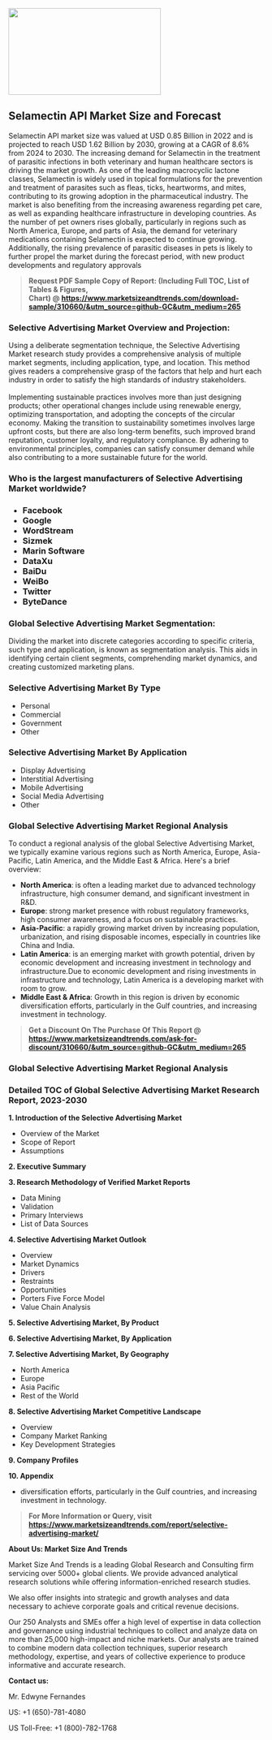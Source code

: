 <p><img class="alignnone size-medium wp-image-20088" src="https://ffe5etoiles.com/wp-content/uploads/2024/12/MST1-300x171.png" alt="" width="300" height="171" /></p><h2>Selamectin API Market Size and Forecast</h2><p>Selamectin API market size was valued at USD 0.85 Billion in 2022 and is projected to reach USD 1.62 Billion by 2030, growing at a CAGR of 8.6% from 2024 to 2030. The increasing demand for Selamectin in the treatment of parasitic infections in both veterinary and human healthcare sectors is driving the market growth. As one of the leading macrocyclic lactone classes, Selamectin is widely used in topical formulations for the prevention and treatment of parasites such as fleas, ticks, heartworms, and mites, contributing to its growing adoption in the pharmaceutical industry. The market is also benefiting from the increasing awareness regarding pet care, as well as expanding healthcare infrastructure in developing countries. As the number of pet owners rises globally, particularly in regions such as North America, Europe, and parts of Asia, the demand for veterinary medications containing Selamectin is expected to continue growing. Additionally, the rising prevalence of parasitic diseases in pets is likely to further propel the market during the forecast period, with new product developments and regulatory approvals </p><blockquote id="" class=""><strong>Request PDF Sample Copy of Report: (Including Full TOC, List of Tables &amp; Figures, Chart)&nbsp;@&nbsp;<strong><a href="https://www.marketsizeandtrends.com/download-sample/310660/&utm_source=github-GC&utm_medium=265" target="_blank">https://www.marketsizeandtrends.com/download-sample/310660/&utm_source=github-GC&utm_medium=265</a></strong></strong></blockquote><h3 id="" class="">Selective Advertising Market&nbsp;Overview and Projection:</h3><p id="" class="">Using a deliberate segmentation technique, the Selective Advertising Market research study provides a comprehensive analysis of multiple market segments, including application, type, and location. This method gives readers a comprehensive grasp of the factors that help and hurt each industry in order to satisfy the high standards of industry stakeholders. <br /> <br />Implementing sustainable practices involves more than just designing products; other operational changes include using renewable energy, optimizing transportation, and adopting the concepts of the circular economy. Making the transition to sustainability sometimes involves large upfront costs, but there are also long-term benefits, such improved brand reputation, customer loyalty, and regulatory compliance. By adhering to environmental principles, companies can satisfy consumer demand while also contributing to a more sustainable future for the world.</p><h3 id="" class="">Who is the largest manufacturers of&nbsp;Selective Advertising Market worldwide?</h3><h3 class=""><p><ul><li>Facebook </li><li> Google </li><li> WordStream </li><li> Sizmek </li><li> Marin Software </li><li> DataXu </li><li> BaiDu </li><li> WeiBo </li><li> Twitter </li><li> ByteDance</li></ul></p></h3><h3 id="" class="">Global&nbsp;Selective Advertising Market Segmentation:</h3><p id="" class="">Dividing the market into discrete categories according to specific criteria, such type and application, is known as segmentation analysis. This aids in identifying certain client segments, comprehending market dynamics, and creating customized marketing plans.</p><h3 id="" class="">Selective Advertising Market&nbsp;By Type</h3><p><p><ul><li>Personal</li><li> Commercial</li><li> Government</li><li> Other</p></li></ul></p></p><h3 id="" class="">Selective Advertising Market&nbsp;By Application</h3><p class=""><p><ul><li>Display Advertising</li><li> Interstitial Advertising</li><li> Mobile Advertising</li><li> Social Media Advertising</li><li> Other</li></ul></p></p><h3 id="" class="">Global Selective Advertising Market Regional Analysis</h3><p id="" class="">To conduct a regional analysis of the global Selective Advertising Market, we typically examine various regions such as North America, Europe, Asia-Pacific, Latin America, and the Middle East &amp; Africa. Here's a brief overview:</p><ul><li><strong>North America</strong>: is often a leading market due to advanced technology infrastructure, high consumer demand, and significant investment in R&amp;D.</li><li><strong>Europe</strong>: strong market presence with robust regulatory frameworks, high consumer awareness, and a focus on sustainable practices.</li><li><strong>Asia-Pacific</strong>: a rapidly growing market driven by increasing population, urbanization, and rising disposable incomes, especially in countries like China and India.</li><li><strong>Latin America</strong>: is an emerging market with growth potential, driven by economic development and increasing investment in technology and infrastructure.Due to economic development and rising investments in infrastructure and technology, Latin America is a developing market with room to grow.</li><li><strong>Middle East &amp; Africa</strong>: Growth in this region is driven by economic diversification efforts, particularly in the Gulf countries, and increasing investment in technology.</li></ul><blockquote id="" class=""><strong>Get a Discount On The Purchase Of This Report @ <strong><a href="https://www.marketsizeandtrends.com/ask-for-discount/310660/&utm_source=github-GC&utm_medium=265" target="_blank">https://www.marketsizeandtrends.com/ask-for-discount/310660/&utm_source=github-GC&utm_medium=265</a></strong></strong></blockquote><h3 id="" class="">Global Selective Advertising Market Regional Analysis</h3><h3 id="" class="">Detailed TOC of Global Selective Advertising Market Research Report, 2023-2030</h3><p id="" class=""><strong>1. Introduction of the Selective Advertising Market</strong></p><ul><li>Overview of the Market</li><li>Scope of Report</li><li>Assumptions</li></ul><p id="" class=""><strong>2. Executive Summary</strong></p><p id="" class=""><strong>3. Research Methodology of Verified Market Reports</strong></p><ul><li>Data Mining</li><li>Validation</li><li>Primary Interviews</li><li>List of Data Sources</li></ul><p id="" class=""><strong>4. Selective Advertising Market Outlook</strong></p><ul><li>Overview</li><li>Market Dynamics</li><li>Drivers</li><li>Restraints</li><li>Opportunities</li><li>Porters Five Force Model</li><li>Value Chain Analysis</li></ul><p id="" class=""><strong>5. Selective Advertising Market, By Product</strong></p><p id="" class=""><strong>6. Selective Advertising Market, By Application</strong></p><p id="" class=""><strong>7. Selective Advertising Market, By Geography</strong></p><ul><li>North America</li><li>Europe</li><li>Asia Pacific</li><li>Rest of the World</li></ul><p id="" class=""><strong>8. Selective Advertising Market Competitive Landscape</strong></p><ul><li>Overview</li><li>Company Market Ranking</li><li>Key Development Strategies</li></ul><p id="" class=""><strong>9. Company Profiles</strong></p><p id="" class=""><strong>10. Appendix</strong></p><ul><li>diversification efforts, particularly in the Gulf countries, and increasing investment in technology.</li></ul><blockquote id="" class=""><strong>For More Information or Query, visit <strong><strong><a href="https://www.marketsizeandtrends.com/report/selective-advertising-market/" target="_blank">https://www.marketsizeandtrends.com/report/selective-advertising-market/</a></strong></strong></strong></blockquote><p id="" class=""><strong>About Us: Market Size And Trends</strong></p><p id="" class="">Market Size And Trends is a leading Global Research and Consulting firm servicing over 5000+ global clients. We provide advanced analytical research solutions while offering information-enriched research studies.</p><p id="" class="">We also offer insights into strategic and growth analyses and data necessary to achieve corporate goals and critical revenue decisions.</p><p id="" class="">Our 250 Analysts and SMEs offer a high level of expertise in data collection and governance using industrial techniques to collect and analyze data on more than 25,000 high-impact and niche markets. Our analysts are trained to combine modern data collection techniques, superior research methodology, expertise, and years of collective experience to produce informative and accurate research.</p><p id="" class=""><strong>Contact us:</strong></p><p id="" class="">Mr. Edwyne Fernandes</p><p id="" class="">US: +1 (650)-781-4080</p><p id="" class="">US Toll-Free: +1 (800)-782-1768</p>

